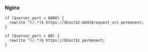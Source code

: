 ### Nginx

    if ($server_port = 8080) {
      rewrite ^(/.*)$ https://$host$2:8443$request_uri permanent;
    }

    if ($server_port = 80) {
      rewrite ^(/.*)$ https://$host$1 permanent;
    }
